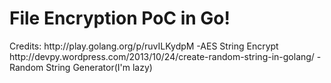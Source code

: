 <h1>File Encryption PoC in Go!</h1>
Credits:
http://play.golang.org/p/ruvILKydpM -AES String Encrypt
http://devpy.wordpress.com/2013/10/24/create-random-string-in-golang/ -Random String Generator(I'm lazy)

